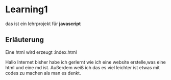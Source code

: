 # Learning1

das ist ein lehrprojekt für **javascript**

## Erläuterung
Eine html wird erzeugt :index.html

Hallo Internet bisher habe ich gerlernt wie ich eine website erstelle,was eine html und eine md ist.
Außerdem weiß ich das es viel leichter ist etwas mit codes zu machen als man es denkt.